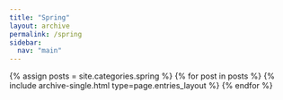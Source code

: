 ```yaml
---
title: "Spring"
layout: archive
permalink: /spring
sidebar:
  nav: "main"
---
```


{% assign posts = site.categories.spring %}
{% for post in posts %} {% include archive-single.html type=page.entries_layout %} {% endfor %}
